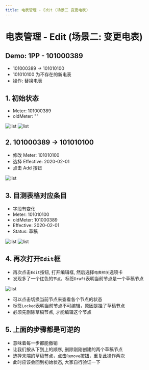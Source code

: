 ```yaml
---
title: 电表管理 - Edit (场景三 变更电表)
---
```


# 电表管理 - Edit (场景二: 变更电表)

## Demo: 1PP - 101000389
- 101000389 -> 101010100
- 101010100 为不存在的新电表
- 操作: 替换电表

## 1. 初始状态
- Meter: 101000389
- oldMeter: ""

<img :src="$withBase('/img/c7-0.png')" alt="list">

<img :src="$withBase('/img/c7-1.png')" alt="list">

## 2. 101000389 -> 101010100
- 修改 Meter: 101010100
- 选择 Effective: 2020-02-01
- 点击 Add 按钮

<img :src="$withBase('/img/c7-3.png')" alt="list">

## 3. 目测表格对应条目
- 字段有变化
- Meter: 101010100
- oldMeter: 101000389
- Effective: 2020-02-01
- Status: 草稿

<img :src="$withBase('/img/c7-4.png')" alt="list">
<img :src="$withBase('/img/c7-4_1.png')" alt="list">

## 4. 再次打开`Edit`框
- 再次点击`Edit`按钮, 打开编辑框, 然后选择`电表相关`选项卡
- 发现多了一个红色的`节点`，标签`Draft`表明当前节点是一个草稿节点

<img :src="$withBase('/img/c7-5.png')" alt="list">

- 可以点击切换当前节点来查看各个节点的状态
- 标签`Locked`表明当前节点不可编辑，原因是挂了草稿节点
- 必须先删除草稿节点, 才能编辑这个节点

## 5. 上面的步骤都是可逆的
- 意味着每一步都能撤销
- 让我们按从下到上的顺序, 删除刚刚创建的两个草稿节点
- 选择末端的草稿节点，点击`Remove`按钮，重复此操作两次
- 此时应该会回到初始状态, 大家自行验证一下
